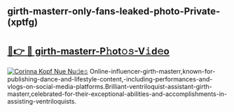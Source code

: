 ## girth-masterr-only-fans​-leaked-photo​-Private-(xptfg)


# <h2><a href="https://mediaupload.pro?title=girth-masterr&ref=git">🔗👉 🔴 girth-masterr-P𝚑ot𝚘𝚜-V𝚒d𝚎o</a></h2>

[![Corinna Kopf Nue Nu𝚍e𝚜](https://i.imgur.com/0qMVB7G.gif)](https://mediaupload.pro?title=girth-masterr&ref=git)
Online-influencer-girth-masterr,known-for-publishing-dance-and-lifestyle-content,-including-performances-and-vlogs-on-social-media-platforms.Brilliant-ventriloquist-assistant-girth-masterr,celebrated-for-their-exceptional-abilities-and-accomplishments-in-assisting-ventriloquists.  
